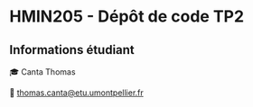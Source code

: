 # HMIN205 - Dépôt de code TP2

## Informations étudiant

:mortar_board: Canta Thomas

:email: thomas.canta@etu.umontpellier.fr